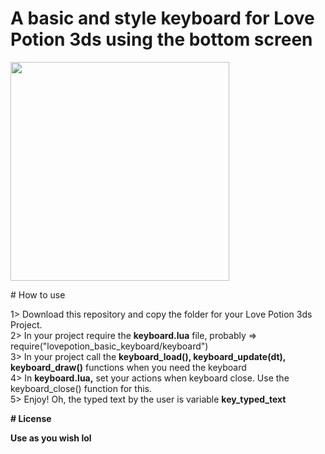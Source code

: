 # A basic and style keyboard for Love Potion 3ds using the bottom screen
<p align="left">
  <img src="https://i.imgur.com/oYQQs3v.png" width="350"/>
</p>
# How to use
<p align="left">
  1> Download this repository and copy the folder for your Love Potion 3ds Project.<br />
  2> In your project require the <b>keyboard.lua</b> file, probably => require("lovepotion_basic_keyboard/keyboard")<br />
  3> In your project call the <b>keyboard_load(), keyboard_update(dt), keyboard_draw()</b> functions when you need the keyboard <br />
  4> In <b>keyboard.lua,</b> set your actions when keyboard close. Use the keyboard_close() function for this.<br />
  5> Enjoy! Oh, the typed text by the user is variable <b>key_typed_text <b><br />
</p>
# License
<p align="left">
  Use as you wish lol
</p>

